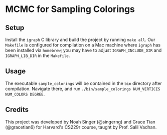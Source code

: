 # MCMC for Sampling Colorings

## Setup

Install the `igraph` C library and build the project by running `make all`. Our `Makefile` is configured
for compilation on a Mac machine where `igraph` has been installed via `homebrew`; you may have to adjust
`IGRAPH_INCLUDE_DIR` and `IGRAPH_LIB_DIR` in the `Makefile`.

## Usage

The executable `sample_colorings` will be contained in the `bin` directory after compilation. Navigate there,
and run `./bin/sample_colorings NUM_VERTICES NUM_COLORS DEGREE`.

## Credits

This project was developed by Noah Singer (@singerng) and Grace Tian (@gracetian6) for Harvard's CS229r course, taught by Prof. Salil Vadhan.

